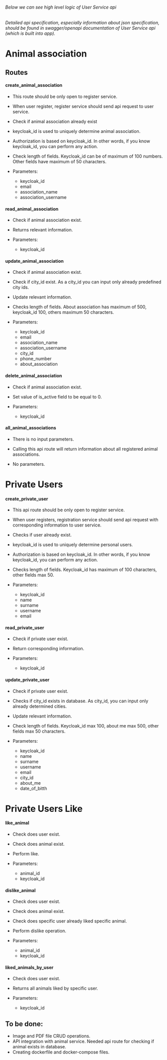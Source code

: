 
###### Below we can see high level logic of User Service api
###### Detailed api specification, especially information about json specification, should be found in swagger/openapi documentation of User Service api (which is built into app).

# Animal association

## Routes

#### create_animal_association

- This route should be only open to register service.
- When user register, register service should send api request to user service.

- Check if animal association already exist
- keycloak_id is used to uniquely determine animal association.
- Authorization is based on keycloak_id. In other words, if you know keycloak_id, you can perform any action.

- Check length of fields. Keycloak_id can be of maximum of 100 numbers. Other fields have maximum of 50 characters.

- Parameters:
    - keycloak_id
    - email
    - association_name
    - association_username

#### read_animal_association

- Check if animal association exist. 
- Returns relevant information.

- Parameters:
    - keycloak_id

#### update_animal_association

- Check if animal association exist.
- Check if city_id exist. As a city_id you can input only already predefined city ids.
- Update relevant information.

- Checks length of fields. About association has maximum of 500, keycloak_id 100, others maximum 50 characters.

- Parameters:
    - keycloak_id
    - email
    - association_name
    - association_username
    - city_id
    - phone_number
    - about_association


#### delete_animal_association

- Check if animal association exist.
- Set value of is_active field to be equal to 0.

- Parameters:
    - keycloak_id

#### all_animal_associations

- There is no input parameters.
- Calling this api route will return information about all registered animal associations.

- No parameters.

# Private Users

#### create_private_user

- This api route should be only open to register service.
- When user registers, registration service should send api request with corresponding information to user service.

- Checks if user already exist.
- keycloak_id is used to uniquely determine personal users.
- Authorization is based on keycloak_id. In other words, if you know keycloak_id, you can perform any action.

- Checks length of fields. Keycloak_id has maximum of 100 characters, other fields max 50.

- Parameters:
    - keycloak_id
    - name
    - surname
    - username
    - email

#### read_private_user

- Check if private user exist.
- Return corresponding information.

- Parameters:
    - keycloak_id

#### update_private_user

- Check if private user exist.
- Checks if city_id exists in database. As city_id, you can input only already determined cities.
- Update relevant information.

- Check length of fields. Keycloak_id max 100, about me max 500, other fields max 50 characters.

- Parameters:
    - keycloak_id
    - name
    - surname
    - username
    - email
    - city_id
    - about_me
    - date_of_bitth

# Private Users Like

#### like_animal

- Check does user exist.
- Check does animal exist.
- Perform like.

- Parameters:
    - animal_id
    - keycloak_id

#### dislike_animal

- Check does user exist.
- Check does animal exist.
- Check does specific user already liked specific animal.
- Perform dislike operation.

- Parameters:
    - animal_id
    - keycloak_id

#### liked_animals_by_user

- Check does user exist.
- Returns all animals liked by specific user.

- Parameters:
    - keycloak_id



## To be done:

- Image and PDF file CRUD operations.
- API integration with animal service. Needed api route for checking if animal exists in database.
- Creating dockerfile and docker-compose files.

